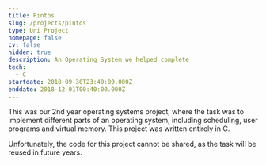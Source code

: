 ```yaml
---
title: Pintos
slug: /projects/pintos
type: Uni Project
homepage: false
cv: false
hidden: true
description: An Operating System we helped complete
tech:
  - C
startdate: 2018-09-30T23:40:00.000Z
enddate: 2018-12-01T00:40:00.000Z
---
```


This was our 2nd year operating systems project, where the task was to implement different parts of an operating system, including scheduling, user programs and virtual memory. This project was written entirely in C.

Unfortunately, the code for this project cannot be shared, as the task will be reused in future years.
